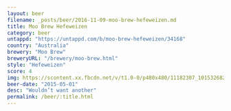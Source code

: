 ```yaml
---
layout: beer
filename: _posts/beer/2016-11-09-moo-brew-hefeweizen.md
title: Moo Brew Hefeweizen
category: beer
untappd: "https://untappd.com/b/moo-brew-hefeweizen/34168"
country: "Australia"
brewery: "Moo Brew"
breweryURL: "/brewery/moo-brew.html"
style: "Hefeweizen"
score: 4
img: https://scontent.xx.fbcdn.net/v/t1.0-0/p480x480/11182307_10153268257633745_3691539250579390263_n.jpg?oh=889de55493c21d9ca35a1be48a32c936&oe=5965EC15
beer-date: "2015-05-01"
desc: "Wouldn’t want another"
permalink: /beer/:title.html
---
```

